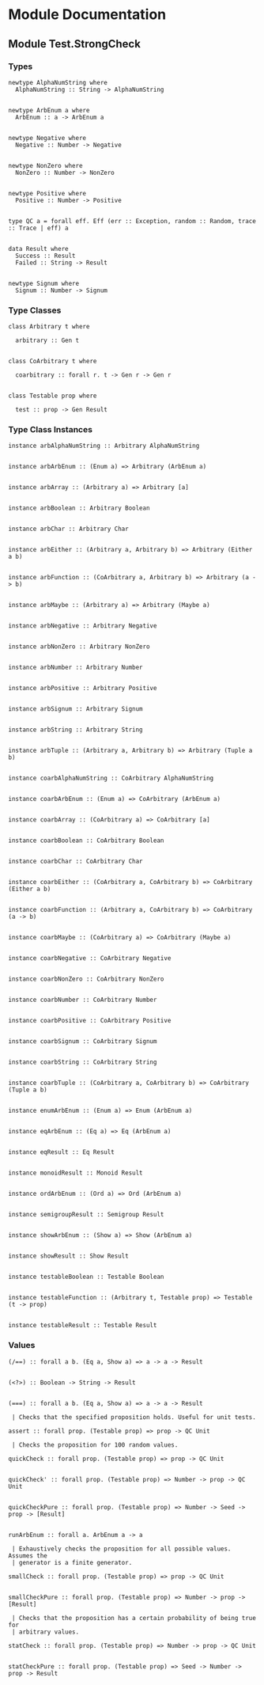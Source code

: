 # Module Documentation

## Module Test.StrongCheck

### Types


    newtype AlphaNumString where
      AlphaNumString :: String -> AlphaNumString


    newtype ArbEnum a where
      ArbEnum :: a -> ArbEnum a


    newtype Negative where
      Negative :: Number -> Negative


    newtype NonZero where
      NonZero :: Number -> NonZero


    newtype Positive where
      Positive :: Number -> Positive


    type QC a = forall eff. Eff (err :: Exception, random :: Random, trace :: Trace | eff) a


    data Result where
      Success :: Result
      Failed :: String -> Result


    newtype Signum where
      Signum :: Number -> Signum


### Type Classes


    class Arbitrary t where

      arbitrary :: Gen t


    class CoArbitrary t where

      coarbitrary :: forall r. t -> Gen r -> Gen r


    class Testable prop where

      test :: prop -> Gen Result


### Type Class Instances


    instance arbAlphaNumString :: Arbitrary AlphaNumString


    instance arbArbEnum :: (Enum a) => Arbitrary (ArbEnum a)


    instance arbArray :: (Arbitrary a) => Arbitrary [a]


    instance arbBoolean :: Arbitrary Boolean


    instance arbChar :: Arbitrary Char


    instance arbEither :: (Arbitrary a, Arbitrary b) => Arbitrary (Either a b)


    instance arbFunction :: (CoArbitrary a, Arbitrary b) => Arbitrary (a -> b)


    instance arbMaybe :: (Arbitrary a) => Arbitrary (Maybe a)


    instance arbNegative :: Arbitrary Negative


    instance arbNonZero :: Arbitrary NonZero


    instance arbNumber :: Arbitrary Number


    instance arbPositive :: Arbitrary Positive


    instance arbSignum :: Arbitrary Signum


    instance arbString :: Arbitrary String


    instance arbTuple :: (Arbitrary a, Arbitrary b) => Arbitrary (Tuple a b)


    instance coarbAlphaNumString :: CoArbitrary AlphaNumString


    instance coarbArbEnum :: (Enum a) => CoArbitrary (ArbEnum a)


    instance coarbArray :: (CoArbitrary a) => CoArbitrary [a]


    instance coarbBoolean :: CoArbitrary Boolean


    instance coarbChar :: CoArbitrary Char


    instance coarbEither :: (CoArbitrary a, CoArbitrary b) => CoArbitrary (Either a b)


    instance coarbFunction :: (Arbitrary a, CoArbitrary b) => CoArbitrary (a -> b)


    instance coarbMaybe :: (CoArbitrary a) => CoArbitrary (Maybe a)


    instance coarbNegative :: CoArbitrary Negative


    instance coarbNonZero :: CoArbitrary NonZero


    instance coarbNumber :: CoArbitrary Number


    instance coarbPositive :: CoArbitrary Positive


    instance coarbSignum :: CoArbitrary Signum


    instance coarbString :: CoArbitrary String


    instance coarbTuple :: (CoArbitrary a, CoArbitrary b) => CoArbitrary (Tuple a b)


    instance enumArbEnum :: (Enum a) => Enum (ArbEnum a)


    instance eqArbEnum :: (Eq a) => Eq (ArbEnum a)


    instance eqResult :: Eq Result


    instance monoidResult :: Monoid Result


    instance ordArbEnum :: (Ord a) => Ord (ArbEnum a)


    instance semigroupResult :: Semigroup Result


    instance showArbEnum :: (Show a) => Show (ArbEnum a)


    instance showResult :: Show Result


    instance testableBoolean :: Testable Boolean


    instance testableFunction :: (Arbitrary t, Testable prop) => Testable (t -> prop)


    instance testableResult :: Testable Result


### Values


    (/==) :: forall a b. (Eq a, Show a) => a -> a -> Result


    (<?>) :: Boolean -> String -> Result


    (===) :: forall a b. (Eq a, Show a) => a -> a -> Result

     | Checks that the specified proposition holds. Useful for unit tests.

    assert :: forall prop. (Testable prop) => prop -> QC Unit

     | Checks the proposition for 100 random values.

    quickCheck :: forall prop. (Testable prop) => prop -> QC Unit


    quickCheck' :: forall prop. (Testable prop) => Number -> prop -> QC Unit


    quickCheckPure :: forall prop. (Testable prop) => Number -> Seed -> prop -> [Result]


    runArbEnum :: forall a. ArbEnum a -> a

     | Exhaustively checks the proposition for all possible values. Assumes the
     | generator is a finite generator.

    smallCheck :: forall prop. (Testable prop) => prop -> QC Unit


    smallCheckPure :: forall prop. (Testable prop) => Number -> prop -> [Result]

     | Checks that the proposition has a certain probability of being true for 
     | arbitrary values.

    statCheck :: forall prop. (Testable prop) => Number -> prop -> QC Unit


    statCheckPure :: forall prop. (Testable prop) => Seed -> Number -> prop -> Result



